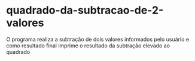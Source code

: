 # quadrado-da-subtracao-de-2-valores
O programa realiza a subtração de dois valores informados pelo usuário e como resultado final imprime o resultado da subtração elevado ao quadrado
